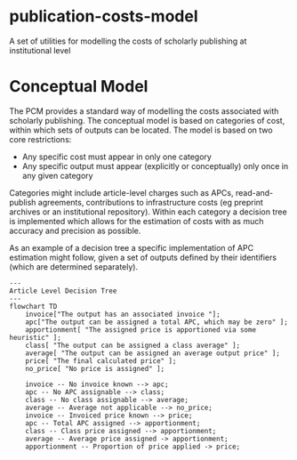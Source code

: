 # publication-costs-model
A set of utilities for modelling the costs of scholarly publishing at institutional level

# Conceptual Model

The PCM provides a standard way of modelling the costs associated with scholarly publishing. 
The conceptual model is based on categories of cost, within which sets of outputs can be located.
The model is based on two core restrictions:

* Any specific cost must appear in only one category
* Any specific output must appear (explicitly or conceptually) only once in any given category

Categories might include article-level charges such as APCs, read-and-publish agreements, contributions to
infrastructure costs (eg preprint archives or an institutional repository). Within each category a decision
tree is implemented which allows for the estimation of costs with as much accuracy and precision as possible.

As an example of a decision tree a specific implementation of APC estimation might follow, given a set of
outputs defined by their identifiers (which are determined separately).

```mermaid
---
Article Level Decision Tree
---
flowchart TD
    invoice["The output has an associated invoice "];
    apc["The output can be assigned a total APC, which may be zero" ];
    apportionment[ "The assigned price is apportioned via some heuristic" ];
    class[ "The output can be assigned a class average" ];
    average[ "The output can be assigned an average output price" ];
    price[ "The final calculated price" ];
    no_price[ "No price is assigned" ];
    
    invoice -- No invoice known --> apc;
    apc -- No APC assignable --> class;
    class -- No class assignable --> average;
    average -- Average not applicable --> no_price;
    invoice -- Invoiced price known --> price;
    apc -- Total APC assigned --> apportionment;
    class -- Class price assigned --> apportionment;
    average -- Average price assigned -> apportionment;
    apportionment -- Proportion of price applied -> price;
```
